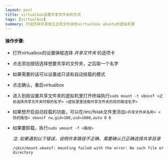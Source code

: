 ```yaml
---
layout: post
title: virtualbox设置共享文件夹的方式
tags: [virtualbox]
summary: 介绍怎样共享宿主主机文件夹到virtualbox ubuntu的虚拟机里
---
```


#### 操作步骤:
* 打开virtualbox的设置弹框选择 *共享文件夹* 的选项卡

* 点击添加按钮选择想要共享的文件夹，之后取一个名字

* 如果需要的话可以设置成只读和自动挂载的模式

* 点击确认，重启virtualbox

* 进入到刚设置共享文件夹的虚拟机里打开终端执行`sudo mount -t vboxsf <之前选择共享文件夹时取的名字> <虚拟里里挂载共享文件夹的目的路径名字>`

* 如果想开启自动挂载的功能，可以在/etc/fstab文件里添加`<共享文件夹名称> <目的路径> vboxsf rw,gid=100,uid=1000,auto 0 0`

* 如果要卸载，执行`sudo umount -f <路径>`

  *注:* _如果遇到以下错误，说明共享路径不正确，需要确认已正确选择共享目录_

  <!--lang: bash-->
  ```
  /sbin/mount.vboxsf: mounting failed with the error: No such file or directory
  ```
